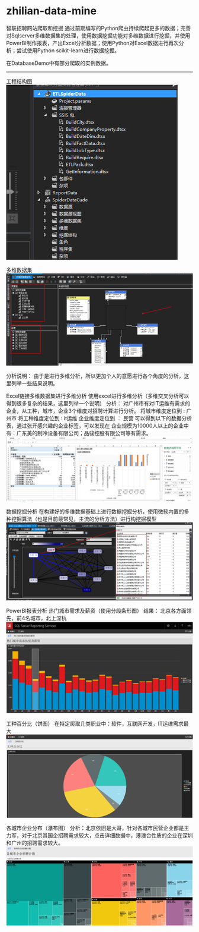 # zhilian-data-mine
智联招聘网站爬取和挖掘
通过前期编写的Python爬虫持续爬起更多的数据；完善对Sqlserver多维数据集的处理，使用数据挖掘功能对多维数据进行挖掘，并使用PowerBI制作报表，产出Excel分析数据；使用Python对Excel数据进行再次分析；尝试使用Python scikit-learn进行数据挖掘。

在DatabaseDemo中有部分爬取的实例数据。

------------------------------------------------------------------------------------------------------------------------
工程结构图
![工程结构](https://github.com/Shadow-Hunter-X/zhilian-data-mine/blob/master/ReportData/res/1.png)

多维数据集
![多维数据集](https://github.com/Shadow-Hunter-X/zhilian-data-mine/blob/master/ReportData/res/2.png)

分析说明：
由于是进行多维分析，所以更加个人的意愿进行各个角度的分析，这里列举一些结果说明。

Excel链接多维数据集进行多维分析
使用excel进行多维分析（多维交叉分析可以得到很多复杂的结果，这里列举一个说明）
分析： 
对广州市有对IT运维有需求的企业，从工种，城市，企业3个维度对招聘计算进行分析。
将城市维度定位到 : 广州市
将工种维度定位到 : it运维
企业维度定位到  ： 民营
可以得到以下的数据分析表，通过张开感兴趣的企业标签，可以发现在 企业规模为10000人以上的企业中有：广东美的制冷设备有限公司；品骏控股有限公司等有需求。
![Excel分析](https://github.com/Shadow-Hunter-X/zhilian-data-mine/blob/master/ReportData/res/b.png)

数据挖掘分析
在构建好的多维数据基础上进行数据挖掘分析，使用微软内置的多种挖掘算法（也是目前最常见，主流的分析方法）进行构挖掘模型
![Excel分析](https://github.com/Shadow-Hunter-X/zhilian-data-mine/blob/master/ReportData/res/a.png)

PowerBI报表分析
热门城市需求及薪资（使用分段条形图）
结果： 北京各方面领先，前4名城市，北上深杭
![pwoerbi](https://github.com/Shadow-Hunter-X/zhilian-data-mine/blob/master/ReportData/res/3.png)

工种百分比（饼图）
在特定爬取几类职业中：软件，互联网开发，IT运维需求最大
![powerbi](https://github.com/Shadow-Hunter-X/zhilian-data-mine/blob/master/ReportData/res/4.png)

各城市企业分布（瀑布图）
分析：北京依旧是大哥，针对各城市民营企业都是主力军，对于北京其国企招聘需求较大，点击详细数据中，港澳台性质的企业在深圳和广州的招聘需求较大。
![powerbi](https://github.com/Shadow-Hunter-X/zhilian-data-mine/blob/master/ReportData/res/5.png)




